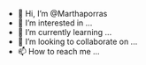 - 👋 Hi, I’m @Marthaporras
- 👀 I’m interested in ...
- 🌱 I’m currently learning ...
- 💞️ I’m looking to collaborate on ...
- 📫 How to reach me ...

<!---
Marthaporras/Marthaporras is a ✨ special ✨ repository because its `README.md` (this file) appears on your GitHub profile.
You can click the Preview link to take a look at your changes.
--->
